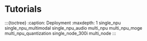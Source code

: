 # Tutorials

:::{toctree}
:caption: Deployment
:maxdepth: 1
single_npu
single_npu_multimodal
single_npu_audio
multi_npu
multi_npu_moge
multi_npu_quantization
single_node_300i
multi_node
:::
